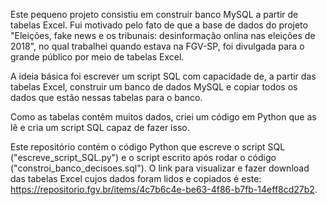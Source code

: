 Este pequeno projeto consistiu em construir banco MySQL a partir de tabelas Excel. Fui motivado pelo fato de que a base de dados do projeto "Eleições, fake news
e os tribunais: desinformação onlina nas eleições de 2018", no qual trabalhei quando estava na FGV-SP, foi divulgada para o grande público por meio de tabelas Excel.

A ideia básica foi escrever um script SQL com capacidade de, a partir das tabelas Excel, construir um banco de dados MySQL e copiar todos os dados que estão nessas tabelas
para o banco.

Como as tabelas contêm muitos dados, criei um código em Python que as lê e cria um script SQL capaz de fazer isso.

Este repositório contém o código Python que escreve o script SQL ("escreve_script_SQL.py") e o script escrito após rodar o código ("constroi_banco_decisoes.sql"). O link
para visualizar e fazer download das tabelas Excel cujos dados foram lidos e copiados é este: https://repositorio.fgv.br/items/4c7b6c4e-be63-4f86-b7fb-14eff8cd27b2.
